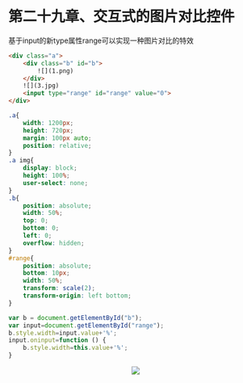 # 第二十九章、交互式的图片对比控件
基于input的新type属性range可以实现一种图片对比的特效
```html
<div class="a">
    <div class="b" id="b">
        ![](1.png)
    </div>
    ![](3.jpg)
    <input type="range" id="range" value="0">
</div>
```
```css
.a{
    width: 1200px;
    height: 720px;
    margin: 100px auto;
    position: relative;
}
.a img{
    display: block;
    height: 100%;
    user-select: none;
}
.b{
    position: absolute;
    width: 50%;
    top: 0;
    bottom: 0;
    left: 0;
    overflow: hidden;
}
#range{
    position: absolute;
    bottom: 10px;
    width: 50%;
    transform: scale(2);
    transform-origin: left bottom;
}
```
```js
var b = document.getElementById("b");
var input=document.getElementById("range");
b.style.width=input.value+'%';
input.oninput=function () {
    b.style.width=this.value+'%';
}
```
<div align=center><img src="/note/images/css-secret/29/1.gif"></div>  
